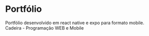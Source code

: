 # Portfólio <br>
Portfólio desenvolvido em react native e expo para formato mobile. <br>
Cadeira - Programação WEB e Mobile
